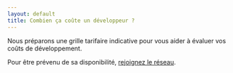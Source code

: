 ```yaml
---
layout: default
title: Combien ça coûte un développeur ?
---
```


Nous préparons une grille tarifaire indicative pour vous aider à évaluer vos coûts de développement.

Pour être prévenu de sa disponibilité, [rejoignez le réseau](/reseau).
